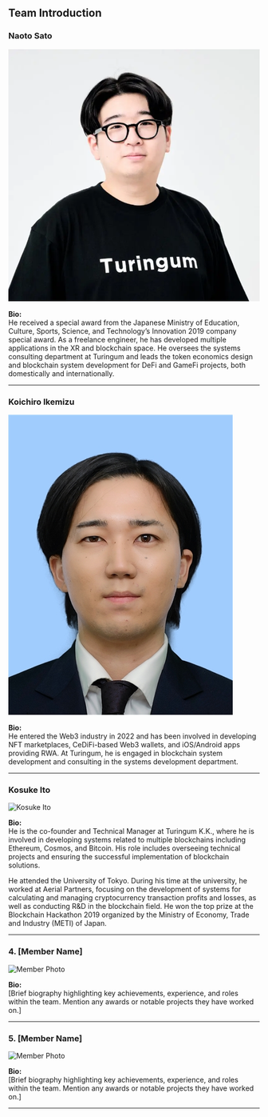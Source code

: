 ## Team Introduction

### Naoto Sato

![alt text](image.png)

**Bio:**  
He received a special award from the Japanese Ministry of Education, Culture, Sports, Science, and Technology’s Innovation 2019 company special award. As a freelance engineer, he has developed multiple applications in the XR and blockchain space. He oversees the systems consulting department at Turingum and leads the token economics design and blockchain system development for DeFi and GameFi projects, both domestically and internationally.

---

### Koichiro Ikemizu

![Koichiro Ikemizu](ikemizu.png)

**Bio:**  
He entered the Web3 industry in 2022 and has been involved in developing NFT marketplaces, CeDiFi-based Web3 wallets, and iOS/Android apps providing RWA. At Turingum, he is engaged in blockchain system development and consulting in the systems development department.

---

### Kosuke Ito

![Kosuke Ito](ito.jpg)

**Bio:**  
He is the co-founder and Technical Manager at Turingum K.K., where he is involved in developing systems related to multiple blockchains including Ethereum, Cosmos, and Bitcoin. His role includes overseeing technical projects and ensuring the successful implementation of blockchain solutions.

He attended the University of Tokyo. During his time at the university, he worked at Aerial Partners, focusing on the development of systems for calculating and managing cryptocurrency transaction profits and losses, as well as conducting R&D in the blockchain field. He won the top prize at the Blockchain Hackathon 2019 organized by the Ministry of Economy, Trade and Industry (METI) of Japan.

---

### 4. [Member Name]

![Member Photo](path/to/photo.jpg)

**Bio:**  
[Brief biography highlighting key achievements, experience, and roles within the team. Mention any awards or notable projects they have worked on.]

---

### 5. [Member Name]

![Member Photo](path/to/photo.jpg)

**Bio:**  
[Brief biography highlighting key achievements, experience, and roles within the team. Mention any awards or notable projects they have worked on.]

---
